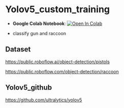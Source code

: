 # Yolov5_custom_training

- **Google Colab Notebook**: <a href="https://colab.research.google.com/drive/1XC_APIjU55tRffuUGs3plKbEkMrQcmOT#scrollTo=dg9g4kbw6YPD"><img src="https://colab.research.google.com/assets/colab-badge.svg" alt="Open In Colab"></a>

- classify gun and raccoon

## Dataset

https://public.roboflow.ai/object-detection/pistols

https://public.roboflow.com/object-detection/raccoon

## Yolov5_github

https://github.com/ultralytics/yolov5
